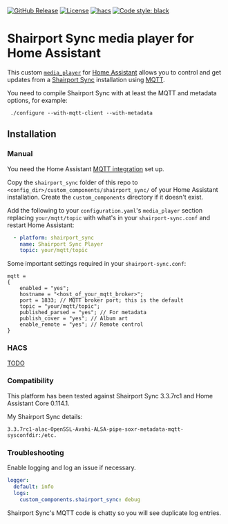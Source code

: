 [![GitHub Release][releases-shield]][releases]
[![License][license-shield]](LICENSE)
[![hacs][hacs-shield]][hacs]
[![Code style: black][black-shield]](black)

# Shairport Sync media player for Home Assistant

This custom [`media_player`](https://www.home-assistant.io/integrations/media_player/) 
for [Home Assistant](https://home-assistant.io/) allows you to control and get 
updates from a [Shairport Sync](https://github.com/mikebrady/shairport-sync/)
installation using [MQTT](https://mqtt.org/).

You need to compile Shairport Sync with at least the MQTT and metadata options, 
for example:

```
 ./configure --with-mqtt-client --with-metadata
```

## Installation

### Manual

You need the Home Assistant 
[MQTT integration](https://www.home-assistant.io/integrations/mqtt/) set up.

Copy the `shairport_sync` folder of this repo to 
`<config_dir>/custom_components/shairport_sync/` of your Home Assistant 
installation. Create the `custom_components` directory if it doesn't exist.

Add the following to your `configuration.yaml`'s `media_player` section 
replacing `your/mqtt/topic` with what's in your `shairport-sync.conf` and restart
Home Assistant:

```yaml
  - platform: shairport_sync
    name: Shairport Sync Player
    topic: your/mqtt/topic
```

Some important settings required in your `shairport-sync.conf`:

```
mqtt = 
{
    enabled = "yes";
    hostname = "<host_of_your_mqtt_broker>";
    port = 1833; // MQTT broker port; this is the default
    topic = "your/mqtt/topic";
    published_parsed = "yes"; // For metadata
    publish_cover = "yes"; // Album art
    enable_remote = "yes"; // Remote control
}
```

### HACS
[TODO](https://hacs.xyz/)

### Compatibility
This platform has been tested against Shairport Sync 3.3.7rc1 and Home Assistant Core
0.114.1.

My Shairport Sync details:
```
3.3.7rc1-alac-OpenSSL-Avahi-ALSA-pipe-soxr-metadata-mqtt-sysconfdir:/etc.
```

### Troubleshooting

Enable logging and log an issue if necessary. 

```yaml
logger:
  default: info
  logs:
    custom_components.shairport_sync: debug
```

Shairport Sync's MQTT code is chatty so you will see duplicate log entries.

<!---->

[hacs]: https://github.com/custom-components/hacs
[hacs-shield]: https://img.shields.io/badge/HACS-Default-orange.svg
[license-shield]: https://img.shields.io/github/license/parautenbach/hass-shairport-sync.svg
[releases]: https://github.com/parautenbach/hass-shairport-sync/releases
[releases-shield]: https://img.shields.io/github/v/release/parautenbach/hass-shairport-sync
[black]: https://github.com/psf/black
[black-shield]: https://img.shields.io/badge/code%20style-black-000000.svg
